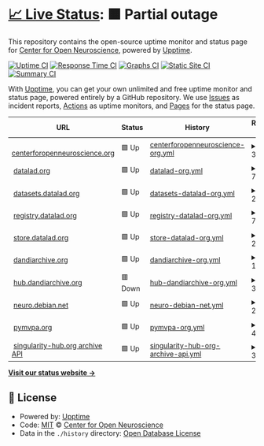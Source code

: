 # [📈 Live Status](https://con.github.io/upptime): <!--live status--> **🟧 Partial outage**

This repository contains the open-source uptime monitor and status page for [Center for Open Neuroscience](http://centerforopenneuroscience.org), powered by [Upptime](https://github.com/upptime/upptime).

[![Uptime CI](https://github.com/con/upptime/workflows/Uptime%20CI/badge.svg)](https://github.com/con/upptime/actions?query=workflow%3A%22Uptime+CI%22)
[![Response Time CI](https://github.com/con/upptime/workflows/Response%20Time%20CI/badge.svg)](https://github.com/con/upptime/actions?query=workflow%3A%22Response+Time+CI%22)
[![Graphs CI](https://github.com/con/upptime/workflows/Graphs%20CI/badge.svg)](https://github.com/con/upptime/actions?query=workflow%3A%22Graphs+CI%22)
[![Static Site CI](https://github.com/con/upptime/workflows/Static%20Site%20CI/badge.svg)](https://github.com/con/upptime/actions?query=workflow%3A%22Static+Site+CI%22)
[![Summary CI](https://github.com/con/upptime/workflows/Summary%20CI/badge.svg)](https://github.com/con/upptime/actions?query=workflow%3A%22Summary+CI%22)

With [Upptime](https://upptime.js.org), you can get your own unlimited and free uptime monitor and status page, powered entirely by a GitHub repository. We use [Issues](https://github.com/con/upptime/issues) as incident reports, [Actions](https://github.com/con/upptime/actions) as uptime monitors, and [Pages](https://con.github.io/upptime) for the status page.

<!--start: status pages-->
<!-- This summary is generated by Upptime (https://github.com/upptime/upptime) -->
<!-- Do not edit this manually, your changes will be overwritten -->
<!-- prettier-ignore -->
| URL | Status | History | Response Time | Uptime |
| --- | ------ | ------- | ------------- | ------ |
| <img alt="" src="https://icons.duckduckgo.com/ip3/centerforopenneuroscience.org.ico" height="13"> [centerforopenneuroscience.org](https://centerforopenneuroscience.org/) | 🟩 Up | [centerforopenneuroscience-org.yml](https://github.com/con/upptime/commits/HEAD/history/centerforopenneuroscience-org.yml) | <details><summary><img alt="Response time graph" src="./graphs/centerforopenneuroscience-org/response-time-week.png" height="20"> 322ms</summary><br><a href="https://con.github.io/upptime/history/centerforopenneuroscience-org"><img alt="Response time 350" src="https://img.shields.io/endpoint?url=https%3A%2F%2Fraw.githubusercontent.com%2Fcon%2Fupptime%2FHEAD%2Fapi%2Fcenterforopenneuroscience-org%2Fresponse-time.json"></a><br><a href="https://con.github.io/upptime/history/centerforopenneuroscience-org"><img alt="24-hour response time 271" src="https://img.shields.io/endpoint?url=https%3A%2F%2Fraw.githubusercontent.com%2Fcon%2Fupptime%2FHEAD%2Fapi%2Fcenterforopenneuroscience-org%2Fresponse-time-day.json"></a><br><a href="https://con.github.io/upptime/history/centerforopenneuroscience-org"><img alt="7-day response time 322" src="https://img.shields.io/endpoint?url=https%3A%2F%2Fraw.githubusercontent.com%2Fcon%2Fupptime%2FHEAD%2Fapi%2Fcenterforopenneuroscience-org%2Fresponse-time-week.json"></a><br><a href="https://con.github.io/upptime/history/centerforopenneuroscience-org"><img alt="30-day response time 311" src="https://img.shields.io/endpoint?url=https%3A%2F%2Fraw.githubusercontent.com%2Fcon%2Fupptime%2FHEAD%2Fapi%2Fcenterforopenneuroscience-org%2Fresponse-time-month.json"></a><br><a href="https://con.github.io/upptime/history/centerforopenneuroscience-org"><img alt="1-year response time 353" src="https://img.shields.io/endpoint?url=https%3A%2F%2Fraw.githubusercontent.com%2Fcon%2Fupptime%2FHEAD%2Fapi%2Fcenterforopenneuroscience-org%2Fresponse-time-year.json"></a></details> | <details><summary><a href="https://con.github.io/upptime/history/centerforopenneuroscience-org">99.47%</a></summary><a href="https://con.github.io/upptime/history/centerforopenneuroscience-org"><img alt="All-time uptime 99.39%" src="https://img.shields.io/endpoint?url=https%3A%2F%2Fraw.githubusercontent.com%2Fcon%2Fupptime%2FHEAD%2Fapi%2Fcenterforopenneuroscience-org%2Fuptime.json"></a><br><a href="https://con.github.io/upptime/history/centerforopenneuroscience-org"><img alt="24-hour uptime 100.00%" src="https://img.shields.io/endpoint?url=https%3A%2F%2Fraw.githubusercontent.com%2Fcon%2Fupptime%2FHEAD%2Fapi%2Fcenterforopenneuroscience-org%2Fuptime-day.json"></a><br><a href="https://con.github.io/upptime/history/centerforopenneuroscience-org"><img alt="7-day uptime 99.47%" src="https://img.shields.io/endpoint?url=https%3A%2F%2Fraw.githubusercontent.com%2Fcon%2Fupptime%2FHEAD%2Fapi%2Fcenterforopenneuroscience-org%2Fuptime-week.json"></a><br><a href="https://con.github.io/upptime/history/centerforopenneuroscience-org"><img alt="30-day uptime 99.52%" src="https://img.shields.io/endpoint?url=https%3A%2F%2Fraw.githubusercontent.com%2Fcon%2Fupptime%2FHEAD%2Fapi%2Fcenterforopenneuroscience-org%2Fuptime-month.json"></a><br><a href="https://con.github.io/upptime/history/centerforopenneuroscience-org"><img alt="1-year uptime 99.32%" src="https://img.shields.io/endpoint?url=https%3A%2F%2Fraw.githubusercontent.com%2Fcon%2Fupptime%2FHEAD%2Fapi%2Fcenterforopenneuroscience-org%2Fuptime-year.json"></a></details>
| <img alt="" src="https://icons.duckduckgo.com/ip3/datalad.org.ico" height="13"> [datalad.org](https://datalad.org/) | 🟩 Up | [datalad-org.yml](https://github.com/con/upptime/commits/HEAD/history/datalad-org.yml) | <details><summary><img alt="Response time graph" src="./graphs/datalad-org/response-time-week.png" height="20"> 707ms</summary><br><a href="https://con.github.io/upptime/history/datalad-org"><img alt="Response time 714" src="https://img.shields.io/endpoint?url=https%3A%2F%2Fraw.githubusercontent.com%2Fcon%2Fupptime%2FHEAD%2Fapi%2Fdatalad-org%2Fresponse-time.json"></a><br><a href="https://con.github.io/upptime/history/datalad-org"><img alt="24-hour response time 496" src="https://img.shields.io/endpoint?url=https%3A%2F%2Fraw.githubusercontent.com%2Fcon%2Fupptime%2FHEAD%2Fapi%2Fdatalad-org%2Fresponse-time-day.json"></a><br><a href="https://con.github.io/upptime/history/datalad-org"><img alt="7-day response time 707" src="https://img.shields.io/endpoint?url=https%3A%2F%2Fraw.githubusercontent.com%2Fcon%2Fupptime%2FHEAD%2Fapi%2Fdatalad-org%2Fresponse-time-week.json"></a><br><a href="https://con.github.io/upptime/history/datalad-org"><img alt="30-day response time 703" src="https://img.shields.io/endpoint?url=https%3A%2F%2Fraw.githubusercontent.com%2Fcon%2Fupptime%2FHEAD%2Fapi%2Fdatalad-org%2Fresponse-time-month.json"></a><br><a href="https://con.github.io/upptime/history/datalad-org"><img alt="1-year response time 711" src="https://img.shields.io/endpoint?url=https%3A%2F%2Fraw.githubusercontent.com%2Fcon%2Fupptime%2FHEAD%2Fapi%2Fdatalad-org%2Fresponse-time-year.json"></a></details> | <details><summary><a href="https://con.github.io/upptime/history/datalad-org">100.00%</a></summary><a href="https://con.github.io/upptime/history/datalad-org"><img alt="All-time uptime 99.97%" src="https://img.shields.io/endpoint?url=https%3A%2F%2Fraw.githubusercontent.com%2Fcon%2Fupptime%2FHEAD%2Fapi%2Fdatalad-org%2Fuptime.json"></a><br><a href="https://con.github.io/upptime/history/datalad-org"><img alt="24-hour uptime 100.00%" src="https://img.shields.io/endpoint?url=https%3A%2F%2Fraw.githubusercontent.com%2Fcon%2Fupptime%2FHEAD%2Fapi%2Fdatalad-org%2Fuptime-day.json"></a><br><a href="https://con.github.io/upptime/history/datalad-org"><img alt="7-day uptime 100.00%" src="https://img.shields.io/endpoint?url=https%3A%2F%2Fraw.githubusercontent.com%2Fcon%2Fupptime%2FHEAD%2Fapi%2Fdatalad-org%2Fuptime-week.json"></a><br><a href="https://con.github.io/upptime/history/datalad-org"><img alt="30-day uptime 100.00%" src="https://img.shields.io/endpoint?url=https%3A%2F%2Fraw.githubusercontent.com%2Fcon%2Fupptime%2FHEAD%2Fapi%2Fdatalad-org%2Fuptime-month.json"></a><br><a href="https://con.github.io/upptime/history/datalad-org"><img alt="1-year uptime 99.97%" src="https://img.shields.io/endpoint?url=https%3A%2F%2Fraw.githubusercontent.com%2Fcon%2Fupptime%2FHEAD%2Fapi%2Fdatalad-org%2Fuptime-year.json"></a></details>
| <img alt="" src="https://icons.duckduckgo.com/ip3/datasets.datalad.org.ico" height="13"> [datasets.datalad.org](https://datasets.datalad.org/) | 🟩 Up | [datasets-datalad-org.yml](https://github.com/con/upptime/commits/HEAD/history/datasets-datalad-org.yml) | <details><summary><img alt="Response time graph" src="./graphs/datasets-datalad-org/response-time-week.png" height="20"> 225ms</summary><br><a href="https://con.github.io/upptime/history/datasets-datalad-org"><img alt="Response time 235" src="https://img.shields.io/endpoint?url=https%3A%2F%2Fraw.githubusercontent.com%2Fcon%2Fupptime%2FHEAD%2Fapi%2Fdatasets-datalad-org%2Fresponse-time.json"></a><br><a href="https://con.github.io/upptime/history/datasets-datalad-org"><img alt="24-hour response time 93" src="https://img.shields.io/endpoint?url=https%3A%2F%2Fraw.githubusercontent.com%2Fcon%2Fupptime%2FHEAD%2Fapi%2Fdatasets-datalad-org%2Fresponse-time-day.json"></a><br><a href="https://con.github.io/upptime/history/datasets-datalad-org"><img alt="7-day response time 225" src="https://img.shields.io/endpoint?url=https%3A%2F%2Fraw.githubusercontent.com%2Fcon%2Fupptime%2FHEAD%2Fapi%2Fdatasets-datalad-org%2Fresponse-time-week.json"></a><br><a href="https://con.github.io/upptime/history/datasets-datalad-org"><img alt="30-day response time 236" src="https://img.shields.io/endpoint?url=https%3A%2F%2Fraw.githubusercontent.com%2Fcon%2Fupptime%2FHEAD%2Fapi%2Fdatasets-datalad-org%2Fresponse-time-month.json"></a><br><a href="https://con.github.io/upptime/history/datasets-datalad-org"><img alt="1-year response time 234" src="https://img.shields.io/endpoint?url=https%3A%2F%2Fraw.githubusercontent.com%2Fcon%2Fupptime%2FHEAD%2Fapi%2Fdatasets-datalad-org%2Fresponse-time-year.json"></a></details> | <details><summary><a href="https://con.github.io/upptime/history/datasets-datalad-org">99.68%</a></summary><a href="https://con.github.io/upptime/history/datasets-datalad-org"><img alt="All-time uptime 99.39%" src="https://img.shields.io/endpoint?url=https%3A%2F%2Fraw.githubusercontent.com%2Fcon%2Fupptime%2FHEAD%2Fapi%2Fdatasets-datalad-org%2Fuptime.json"></a><br><a href="https://con.github.io/upptime/history/datasets-datalad-org"><img alt="24-hour uptime 100.00%" src="https://img.shields.io/endpoint?url=https%3A%2F%2Fraw.githubusercontent.com%2Fcon%2Fupptime%2FHEAD%2Fapi%2Fdatasets-datalad-org%2Fuptime-day.json"></a><br><a href="https://con.github.io/upptime/history/datasets-datalad-org"><img alt="7-day uptime 99.68%" src="https://img.shields.io/endpoint?url=https%3A%2F%2Fraw.githubusercontent.com%2Fcon%2Fupptime%2FHEAD%2Fapi%2Fdatasets-datalad-org%2Fuptime-week.json"></a><br><a href="https://con.github.io/upptime/history/datasets-datalad-org"><img alt="30-day uptime 99.57%" src="https://img.shields.io/endpoint?url=https%3A%2F%2Fraw.githubusercontent.com%2Fcon%2Fupptime%2FHEAD%2Fapi%2Fdatasets-datalad-org%2Fuptime-month.json"></a><br><a href="https://con.github.io/upptime/history/datasets-datalad-org"><img alt="1-year uptime 99.32%" src="https://img.shields.io/endpoint?url=https%3A%2F%2Fraw.githubusercontent.com%2Fcon%2Fupptime%2FHEAD%2Fapi%2Fdatasets-datalad-org%2Fuptime-year.json"></a></details>
| <img alt="" src="https://icons.duckduckgo.com/ip3/registry.datalad.org.ico" height="13"> [registry.datalad.org](http://registry.datalad.org/) | 🟩 Up | [registry-datalad-org.yml](https://github.com/con/upptime/commits/HEAD/history/registry-datalad-org.yml) | <details><summary><img alt="Response time graph" src="./graphs/registry-datalad-org/response-time-week.png" height="20"> 746ms</summary><br><a href="https://con.github.io/upptime/history/registry-datalad-org"><img alt="Response time 627" src="https://img.shields.io/endpoint?url=https%3A%2F%2Fraw.githubusercontent.com%2Fcon%2Fupptime%2FHEAD%2Fapi%2Fregistry-datalad-org%2Fresponse-time.json"></a><br><a href="https://con.github.io/upptime/history/registry-datalad-org"><img alt="24-hour response time 717" src="https://img.shields.io/endpoint?url=https%3A%2F%2Fraw.githubusercontent.com%2Fcon%2Fupptime%2FHEAD%2Fapi%2Fregistry-datalad-org%2Fresponse-time-day.json"></a><br><a href="https://con.github.io/upptime/history/registry-datalad-org"><img alt="7-day response time 746" src="https://img.shields.io/endpoint?url=https%3A%2F%2Fraw.githubusercontent.com%2Fcon%2Fupptime%2FHEAD%2Fapi%2Fregistry-datalad-org%2Fresponse-time-week.json"></a><br><a href="https://con.github.io/upptime/history/registry-datalad-org"><img alt="30-day response time 698" src="https://img.shields.io/endpoint?url=https%3A%2F%2Fraw.githubusercontent.com%2Fcon%2Fupptime%2FHEAD%2Fapi%2Fregistry-datalad-org%2Fresponse-time-month.json"></a><br><a href="https://con.github.io/upptime/history/registry-datalad-org"><img alt="1-year response time 627" src="https://img.shields.io/endpoint?url=https%3A%2F%2Fraw.githubusercontent.com%2Fcon%2Fupptime%2FHEAD%2Fapi%2Fregistry-datalad-org%2Fresponse-time-year.json"></a></details> | <details><summary><a href="https://con.github.io/upptime/history/registry-datalad-org">99.69%</a></summary><a href="https://con.github.io/upptime/history/registry-datalad-org"><img alt="All-time uptime 98.05%" src="https://img.shields.io/endpoint?url=https%3A%2F%2Fraw.githubusercontent.com%2Fcon%2Fupptime%2FHEAD%2Fapi%2Fregistry-datalad-org%2Fuptime.json"></a><br><a href="https://con.github.io/upptime/history/registry-datalad-org"><img alt="24-hour uptime 100.00%" src="https://img.shields.io/endpoint?url=https%3A%2F%2Fraw.githubusercontent.com%2Fcon%2Fupptime%2FHEAD%2Fapi%2Fregistry-datalad-org%2Fuptime-day.json"></a><br><a href="https://con.github.io/upptime/history/registry-datalad-org"><img alt="7-day uptime 99.69%" src="https://img.shields.io/endpoint?url=https%3A%2F%2Fraw.githubusercontent.com%2Fcon%2Fupptime%2FHEAD%2Fapi%2Fregistry-datalad-org%2Fuptime-week.json"></a><br><a href="https://con.github.io/upptime/history/registry-datalad-org"><img alt="30-day uptime 99.57%" src="https://img.shields.io/endpoint?url=https%3A%2F%2Fraw.githubusercontent.com%2Fcon%2Fupptime%2FHEAD%2Fapi%2Fregistry-datalad-org%2Fuptime-month.json"></a><br><a href="https://con.github.io/upptime/history/registry-datalad-org"><img alt="1-year uptime 98.05%" src="https://img.shields.io/endpoint?url=https%3A%2F%2Fraw.githubusercontent.com%2Fcon%2Fupptime%2FHEAD%2Fapi%2Fregistry-datalad-org%2Fuptime-year.json"></a></details>
| <img alt="" src="https://icons.duckduckgo.com/ip3/store.datalad.org.ico" height="13"> [store.datalad.org](https://store.datalad.org/) | 🟩 Up | [store-datalad-org.yml](https://github.com/con/upptime/commits/HEAD/history/store-datalad-org.yml) | <details><summary><img alt="Response time graph" src="./graphs/store-datalad-org/response-time-week.png" height="20"> 239ms</summary><br><a href="https://con.github.io/upptime/history/store-datalad-org"><img alt="Response time 241" src="https://img.shields.io/endpoint?url=https%3A%2F%2Fraw.githubusercontent.com%2Fcon%2Fupptime%2FHEAD%2Fapi%2Fstore-datalad-org%2Fresponse-time.json"></a><br><a href="https://con.github.io/upptime/history/store-datalad-org"><img alt="24-hour response time 232" src="https://img.shields.io/endpoint?url=https%3A%2F%2Fraw.githubusercontent.com%2Fcon%2Fupptime%2FHEAD%2Fapi%2Fstore-datalad-org%2Fresponse-time-day.json"></a><br><a href="https://con.github.io/upptime/history/store-datalad-org"><img alt="7-day response time 239" src="https://img.shields.io/endpoint?url=https%3A%2F%2Fraw.githubusercontent.com%2Fcon%2Fupptime%2FHEAD%2Fapi%2Fstore-datalad-org%2Fresponse-time-week.json"></a><br><a href="https://con.github.io/upptime/history/store-datalad-org"><img alt="30-day response time 217" src="https://img.shields.io/endpoint?url=https%3A%2F%2Fraw.githubusercontent.com%2Fcon%2Fupptime%2FHEAD%2Fapi%2Fstore-datalad-org%2Fresponse-time-month.json"></a><br><a href="https://con.github.io/upptime/history/store-datalad-org"><img alt="1-year response time 241" src="https://img.shields.io/endpoint?url=https%3A%2F%2Fraw.githubusercontent.com%2Fcon%2Fupptime%2FHEAD%2Fapi%2Fstore-datalad-org%2Fresponse-time-year.json"></a></details> | <details><summary><a href="https://con.github.io/upptime/history/store-datalad-org">99.70%</a></summary><a href="https://con.github.io/upptime/history/store-datalad-org"><img alt="All-time uptime 99.41%" src="https://img.shields.io/endpoint?url=https%3A%2F%2Fraw.githubusercontent.com%2Fcon%2Fupptime%2FHEAD%2Fapi%2Fstore-datalad-org%2Fuptime.json"></a><br><a href="https://con.github.io/upptime/history/store-datalad-org"><img alt="24-hour uptime 100.00%" src="https://img.shields.io/endpoint?url=https%3A%2F%2Fraw.githubusercontent.com%2Fcon%2Fupptime%2FHEAD%2Fapi%2Fstore-datalad-org%2Fuptime-day.json"></a><br><a href="https://con.github.io/upptime/history/store-datalad-org"><img alt="7-day uptime 99.70%" src="https://img.shields.io/endpoint?url=https%3A%2F%2Fraw.githubusercontent.com%2Fcon%2Fupptime%2FHEAD%2Fapi%2Fstore-datalad-org%2Fuptime-week.json"></a><br><a href="https://con.github.io/upptime/history/store-datalad-org"><img alt="30-day uptime 99.57%" src="https://img.shields.io/endpoint?url=https%3A%2F%2Fraw.githubusercontent.com%2Fcon%2Fupptime%2FHEAD%2Fapi%2Fstore-datalad-org%2Fuptime-month.json"></a><br><a href="https://con.github.io/upptime/history/store-datalad-org"><img alt="1-year uptime 99.34%" src="https://img.shields.io/endpoint?url=https%3A%2F%2Fraw.githubusercontent.com%2Fcon%2Fupptime%2FHEAD%2Fapi%2Fstore-datalad-org%2Fuptime-year.json"></a></details>
| <img alt="" src="https://icons.duckduckgo.com/ip3/dandiarchive.org.ico" height="13"> [dandiarchive.org](https://dandiarchive.org/) | 🟩 Up | [dandiarchive-org.yml](https://github.com/con/upptime/commits/HEAD/history/dandiarchive-org.yml) | <details><summary><img alt="Response time graph" src="./graphs/dandiarchive-org/response-time-week.png" height="20"> 186ms</summary><br><a href="https://con.github.io/upptime/history/dandiarchive-org"><img alt="Response time 218" src="https://img.shields.io/endpoint?url=https%3A%2F%2Fraw.githubusercontent.com%2Fcon%2Fupptime%2FHEAD%2Fapi%2Fdandiarchive-org%2Fresponse-time.json"></a><br><a href="https://con.github.io/upptime/history/dandiarchive-org"><img alt="24-hour response time 160" src="https://img.shields.io/endpoint?url=https%3A%2F%2Fraw.githubusercontent.com%2Fcon%2Fupptime%2FHEAD%2Fapi%2Fdandiarchive-org%2Fresponse-time-day.json"></a><br><a href="https://con.github.io/upptime/history/dandiarchive-org"><img alt="7-day response time 186" src="https://img.shields.io/endpoint?url=https%3A%2F%2Fraw.githubusercontent.com%2Fcon%2Fupptime%2FHEAD%2Fapi%2Fdandiarchive-org%2Fresponse-time-week.json"></a><br><a href="https://con.github.io/upptime/history/dandiarchive-org"><img alt="30-day response time 190" src="https://img.shields.io/endpoint?url=https%3A%2F%2Fraw.githubusercontent.com%2Fcon%2Fupptime%2FHEAD%2Fapi%2Fdandiarchive-org%2Fresponse-time-month.json"></a><br><a href="https://con.github.io/upptime/history/dandiarchive-org"><img alt="1-year response time 218" src="https://img.shields.io/endpoint?url=https%3A%2F%2Fraw.githubusercontent.com%2Fcon%2Fupptime%2FHEAD%2Fapi%2Fdandiarchive-org%2Fresponse-time-year.json"></a></details> | <details><summary><a href="https://con.github.io/upptime/history/dandiarchive-org">100.00%</a></summary><a href="https://con.github.io/upptime/history/dandiarchive-org"><img alt="All-time uptime 99.98%" src="https://img.shields.io/endpoint?url=https%3A%2F%2Fraw.githubusercontent.com%2Fcon%2Fupptime%2FHEAD%2Fapi%2Fdandiarchive-org%2Fuptime.json"></a><br><a href="https://con.github.io/upptime/history/dandiarchive-org"><img alt="24-hour uptime 100.00%" src="https://img.shields.io/endpoint?url=https%3A%2F%2Fraw.githubusercontent.com%2Fcon%2Fupptime%2FHEAD%2Fapi%2Fdandiarchive-org%2Fuptime-day.json"></a><br><a href="https://con.github.io/upptime/history/dandiarchive-org"><img alt="7-day uptime 100.00%" src="https://img.shields.io/endpoint?url=https%3A%2F%2Fraw.githubusercontent.com%2Fcon%2Fupptime%2FHEAD%2Fapi%2Fdandiarchive-org%2Fuptime-week.json"></a><br><a href="https://con.github.io/upptime/history/dandiarchive-org"><img alt="30-day uptime 100.00%" src="https://img.shields.io/endpoint?url=https%3A%2F%2Fraw.githubusercontent.com%2Fcon%2Fupptime%2FHEAD%2Fapi%2Fdandiarchive-org%2Fuptime-month.json"></a><br><a href="https://con.github.io/upptime/history/dandiarchive-org"><img alt="1-year uptime 99.98%" src="https://img.shields.io/endpoint?url=https%3A%2F%2Fraw.githubusercontent.com%2Fcon%2Fupptime%2FHEAD%2Fapi%2Fdandiarchive-org%2Fuptime-year.json"></a></details>
| <img alt="" src="https://icons.duckduckgo.com/ip3/hub.dandiarchive.org.ico" height="13"> [hub.dandiarchive.org](https://hub.dandiarchive.org) | 🟥 Down | [hub-dandiarchive-org.yml](https://github.com/con/upptime/commits/HEAD/history/hub-dandiarchive-org.yml) | <details><summary><img alt="Response time graph" src="./graphs/hub-dandiarchive-org/response-time-week.png" height="20"> 349ms</summary><br><a href="https://con.github.io/upptime/history/hub-dandiarchive-org"><img alt="Response time 395" src="https://img.shields.io/endpoint?url=https%3A%2F%2Fraw.githubusercontent.com%2Fcon%2Fupptime%2FHEAD%2Fapi%2Fhub-dandiarchive-org%2Fresponse-time.json"></a><br><a href="https://con.github.io/upptime/history/hub-dandiarchive-org"><img alt="24-hour response time 412" src="https://img.shields.io/endpoint?url=https%3A%2F%2Fraw.githubusercontent.com%2Fcon%2Fupptime%2FHEAD%2Fapi%2Fhub-dandiarchive-org%2Fresponse-time-day.json"></a><br><a href="https://con.github.io/upptime/history/hub-dandiarchive-org"><img alt="7-day response time 349" src="https://img.shields.io/endpoint?url=https%3A%2F%2Fraw.githubusercontent.com%2Fcon%2Fupptime%2FHEAD%2Fapi%2Fhub-dandiarchive-org%2Fresponse-time-week.json"></a><br><a href="https://con.github.io/upptime/history/hub-dandiarchive-org"><img alt="30-day response time 376" src="https://img.shields.io/endpoint?url=https%3A%2F%2Fraw.githubusercontent.com%2Fcon%2Fupptime%2FHEAD%2Fapi%2Fhub-dandiarchive-org%2Fresponse-time-month.json"></a><br><a href="https://con.github.io/upptime/history/hub-dandiarchive-org"><img alt="1-year response time 395" src="https://img.shields.io/endpoint?url=https%3A%2F%2Fraw.githubusercontent.com%2Fcon%2Fupptime%2FHEAD%2Fapi%2Fhub-dandiarchive-org%2Fresponse-time-year.json"></a></details> | <details><summary><a href="https://con.github.io/upptime/history/hub-dandiarchive-org">97.44%</a></summary><a href="https://con.github.io/upptime/history/hub-dandiarchive-org"><img alt="All-time uptime 99.05%" src="https://img.shields.io/endpoint?url=https%3A%2F%2Fraw.githubusercontent.com%2Fcon%2Fupptime%2FHEAD%2Fapi%2Fhub-dandiarchive-org%2Fuptime.json"></a><br><a href="https://con.github.io/upptime/history/hub-dandiarchive-org"><img alt="24-hour uptime 92.47%" src="https://img.shields.io/endpoint?url=https%3A%2F%2Fraw.githubusercontent.com%2Fcon%2Fupptime%2FHEAD%2Fapi%2Fhub-dandiarchive-org%2Fuptime-day.json"></a><br><a href="https://con.github.io/upptime/history/hub-dandiarchive-org"><img alt="7-day uptime 97.44%" src="https://img.shields.io/endpoint?url=https%3A%2F%2Fraw.githubusercontent.com%2Fcon%2Fupptime%2FHEAD%2Fapi%2Fhub-dandiarchive-org%2Fuptime-week.json"></a><br><a href="https://con.github.io/upptime/history/hub-dandiarchive-org"><img alt="30-day uptime 97.42%" src="https://img.shields.io/endpoint?url=https%3A%2F%2Fraw.githubusercontent.com%2Fcon%2Fupptime%2FHEAD%2Fapi%2Fhub-dandiarchive-org%2Fuptime-month.json"></a><br><a href="https://con.github.io/upptime/history/hub-dandiarchive-org"><img alt="1-year uptime 99.05%" src="https://img.shields.io/endpoint?url=https%3A%2F%2Fraw.githubusercontent.com%2Fcon%2Fupptime%2FHEAD%2Fapi%2Fhub-dandiarchive-org%2Fuptime-year.json"></a></details>
| <img alt="" src="https://icons.duckduckgo.com/ip3/neuro.debian.net.ico" height="13"> [neuro.debian.net](https://neuro.debian.net/) | 🟩 Up | [neuro-debian-net.yml](https://github.com/con/upptime/commits/HEAD/history/neuro-debian-net.yml) | <details><summary><img alt="Response time graph" src="./graphs/neuro-debian-net/response-time-week.png" height="20"> 241ms</summary><br><a href="https://con.github.io/upptime/history/neuro-debian-net"><img alt="Response time 254" src="https://img.shields.io/endpoint?url=https%3A%2F%2Fraw.githubusercontent.com%2Fcon%2Fupptime%2FHEAD%2Fapi%2Fneuro-debian-net%2Fresponse-time.json"></a><br><a href="https://con.github.io/upptime/history/neuro-debian-net"><img alt="24-hour response time 116" src="https://img.shields.io/endpoint?url=https%3A%2F%2Fraw.githubusercontent.com%2Fcon%2Fupptime%2FHEAD%2Fapi%2Fneuro-debian-net%2Fresponse-time-day.json"></a><br><a href="https://con.github.io/upptime/history/neuro-debian-net"><img alt="7-day response time 241" src="https://img.shields.io/endpoint?url=https%3A%2F%2Fraw.githubusercontent.com%2Fcon%2Fupptime%2FHEAD%2Fapi%2Fneuro-debian-net%2Fresponse-time-week.json"></a><br><a href="https://con.github.io/upptime/history/neuro-debian-net"><img alt="30-day response time 220" src="https://img.shields.io/endpoint?url=https%3A%2F%2Fraw.githubusercontent.com%2Fcon%2Fupptime%2FHEAD%2Fapi%2Fneuro-debian-net%2Fresponse-time-month.json"></a><br><a href="https://con.github.io/upptime/history/neuro-debian-net"><img alt="1-year response time 256" src="https://img.shields.io/endpoint?url=https%3A%2F%2Fraw.githubusercontent.com%2Fcon%2Fupptime%2FHEAD%2Fapi%2Fneuro-debian-net%2Fresponse-time-year.json"></a></details> | <details><summary><a href="https://con.github.io/upptime/history/neuro-debian-net">99.70%</a></summary><a href="https://con.github.io/upptime/history/neuro-debian-net"><img alt="All-time uptime 99.41%" src="https://img.shields.io/endpoint?url=https%3A%2F%2Fraw.githubusercontent.com%2Fcon%2Fupptime%2FHEAD%2Fapi%2Fneuro-debian-net%2Fuptime.json"></a><br><a href="https://con.github.io/upptime/history/neuro-debian-net"><img alt="24-hour uptime 100.00%" src="https://img.shields.io/endpoint?url=https%3A%2F%2Fraw.githubusercontent.com%2Fcon%2Fupptime%2FHEAD%2Fapi%2Fneuro-debian-net%2Fuptime-day.json"></a><br><a href="https://con.github.io/upptime/history/neuro-debian-net"><img alt="7-day uptime 99.70%" src="https://img.shields.io/endpoint?url=https%3A%2F%2Fraw.githubusercontent.com%2Fcon%2Fupptime%2FHEAD%2Fapi%2Fneuro-debian-net%2Fuptime-week.json"></a><br><a href="https://con.github.io/upptime/history/neuro-debian-net"><img alt="30-day uptime 99.58%" src="https://img.shields.io/endpoint?url=https%3A%2F%2Fraw.githubusercontent.com%2Fcon%2Fupptime%2FHEAD%2Fapi%2Fneuro-debian-net%2Fuptime-month.json"></a><br><a href="https://con.github.io/upptime/history/neuro-debian-net"><img alt="1-year uptime 99.34%" src="https://img.shields.io/endpoint?url=https%3A%2F%2Fraw.githubusercontent.com%2Fcon%2Fupptime%2FHEAD%2Fapi%2Fneuro-debian-net%2Fuptime-year.json"></a></details>
| <img alt="" src="https://icons.duckduckgo.com/ip3/pymvpa.org.ico" height="13"> [pymvpa.org](http://pymvpa.org/) | 🟩 Up | [pymvpa-org.yml](https://github.com/con/upptime/commits/HEAD/history/pymvpa-org.yml) | <details><summary><img alt="Response time graph" src="./graphs/pymvpa-org/response-time-week.png" height="20"> 490ms</summary><br><a href="https://con.github.io/upptime/history/pymvpa-org"><img alt="Response time 537" src="https://img.shields.io/endpoint?url=https%3A%2F%2Fraw.githubusercontent.com%2Fcon%2Fupptime%2FHEAD%2Fapi%2Fpymvpa-org%2Fresponse-time.json"></a><br><a href="https://con.github.io/upptime/history/pymvpa-org"><img alt="24-hour response time 396" src="https://img.shields.io/endpoint?url=https%3A%2F%2Fraw.githubusercontent.com%2Fcon%2Fupptime%2FHEAD%2Fapi%2Fpymvpa-org%2Fresponse-time-day.json"></a><br><a href="https://con.github.io/upptime/history/pymvpa-org"><img alt="7-day response time 490" src="https://img.shields.io/endpoint?url=https%3A%2F%2Fraw.githubusercontent.com%2Fcon%2Fupptime%2FHEAD%2Fapi%2Fpymvpa-org%2Fresponse-time-week.json"></a><br><a href="https://con.github.io/upptime/history/pymvpa-org"><img alt="30-day response time 521" src="https://img.shields.io/endpoint?url=https%3A%2F%2Fraw.githubusercontent.com%2Fcon%2Fupptime%2FHEAD%2Fapi%2Fpymvpa-org%2Fresponse-time-month.json"></a><br><a href="https://con.github.io/upptime/history/pymvpa-org"><img alt="1-year response time 537" src="https://img.shields.io/endpoint?url=https%3A%2F%2Fraw.githubusercontent.com%2Fcon%2Fupptime%2FHEAD%2Fapi%2Fpymvpa-org%2Fresponse-time-year.json"></a></details> | <details><summary><a href="https://con.github.io/upptime/history/pymvpa-org">99.72%</a></summary><a href="https://con.github.io/upptime/history/pymvpa-org"><img alt="All-time uptime 99.41%" src="https://img.shields.io/endpoint?url=https%3A%2F%2Fraw.githubusercontent.com%2Fcon%2Fupptime%2FHEAD%2Fapi%2Fpymvpa-org%2Fuptime.json"></a><br><a href="https://con.github.io/upptime/history/pymvpa-org"><img alt="24-hour uptime 100.00%" src="https://img.shields.io/endpoint?url=https%3A%2F%2Fraw.githubusercontent.com%2Fcon%2Fupptime%2FHEAD%2Fapi%2Fpymvpa-org%2Fuptime-day.json"></a><br><a href="https://con.github.io/upptime/history/pymvpa-org"><img alt="7-day uptime 99.72%" src="https://img.shields.io/endpoint?url=https%3A%2F%2Fraw.githubusercontent.com%2Fcon%2Fupptime%2FHEAD%2Fapi%2Fpymvpa-org%2Fuptime-week.json"></a><br><a href="https://con.github.io/upptime/history/pymvpa-org"><img alt="30-day uptime 99.58%" src="https://img.shields.io/endpoint?url=https%3A%2F%2Fraw.githubusercontent.com%2Fcon%2Fupptime%2FHEAD%2Fapi%2Fpymvpa-org%2Fuptime-month.json"></a><br><a href="https://con.github.io/upptime/history/pymvpa-org"><img alt="1-year uptime 99.34%" src="https://img.shields.io/endpoint?url=https%3A%2F%2Fraw.githubusercontent.com%2Fcon%2Fupptime%2FHEAD%2Fapi%2Fpymvpa-org%2Fuptime-year.json"></a></details>
| <img alt="" src="https://icons.duckduckgo.com/ip3/singularity-hub.org.ico" height="13"> [singularity-hub.org archive API](http://singularity-hub.org/api/) | 🟩 Up | [singularity-hub-org-archive-api.yml](https://github.com/con/upptime/commits/HEAD/history/singularity-hub-org-archive-api.yml) | <details><summary><img alt="Response time graph" src="./graphs/singularity-hub-org-archive-api/response-time-week.png" height="20"> 391ms</summary><br><a href="https://con.github.io/upptime/history/singularity-hub-org-archive-api"><img alt="Response time 374" src="https://img.shields.io/endpoint?url=https%3A%2F%2Fraw.githubusercontent.com%2Fcon%2Fupptime%2FHEAD%2Fapi%2Fsingularity-hub-org-archive-api%2Fresponse-time.json"></a><br><a href="https://con.github.io/upptime/history/singularity-hub-org-archive-api"><img alt="24-hour response time 249" src="https://img.shields.io/endpoint?url=https%3A%2F%2Fraw.githubusercontent.com%2Fcon%2Fupptime%2FHEAD%2Fapi%2Fsingularity-hub-org-archive-api%2Fresponse-time-day.json"></a><br><a href="https://con.github.io/upptime/history/singularity-hub-org-archive-api"><img alt="7-day response time 391" src="https://img.shields.io/endpoint?url=https%3A%2F%2Fraw.githubusercontent.com%2Fcon%2Fupptime%2FHEAD%2Fapi%2Fsingularity-hub-org-archive-api%2Fresponse-time-week.json"></a><br><a href="https://con.github.io/upptime/history/singularity-hub-org-archive-api"><img alt="30-day response time 368" src="https://img.shields.io/endpoint?url=https%3A%2F%2Fraw.githubusercontent.com%2Fcon%2Fupptime%2FHEAD%2Fapi%2Fsingularity-hub-org-archive-api%2Fresponse-time-month.json"></a><br><a href="https://con.github.io/upptime/history/singularity-hub-org-archive-api"><img alt="1-year response time 374" src="https://img.shields.io/endpoint?url=https%3A%2F%2Fraw.githubusercontent.com%2Fcon%2Fupptime%2FHEAD%2Fapi%2Fsingularity-hub-org-archive-api%2Fresponse-time-year.json"></a></details> | <details><summary><a href="https://con.github.io/upptime/history/singularity-hub-org-archive-api">99.73%</a></summary><a href="https://con.github.io/upptime/history/singularity-hub-org-archive-api"><img alt="All-time uptime 99.25%" src="https://img.shields.io/endpoint?url=https%3A%2F%2Fraw.githubusercontent.com%2Fcon%2Fupptime%2FHEAD%2Fapi%2Fsingularity-hub-org-archive-api%2Fuptime.json"></a><br><a href="https://con.github.io/upptime/history/singularity-hub-org-archive-api"><img alt="24-hour uptime 100.00%" src="https://img.shields.io/endpoint?url=https%3A%2F%2Fraw.githubusercontent.com%2Fcon%2Fupptime%2FHEAD%2Fapi%2Fsingularity-hub-org-archive-api%2Fuptime-day.json"></a><br><a href="https://con.github.io/upptime/history/singularity-hub-org-archive-api"><img alt="7-day uptime 99.73%" src="https://img.shields.io/endpoint?url=https%3A%2F%2Fraw.githubusercontent.com%2Fcon%2Fupptime%2FHEAD%2Fapi%2Fsingularity-hub-org-archive-api%2Fuptime-week.json"></a><br><a href="https://con.github.io/upptime/history/singularity-hub-org-archive-api"><img alt="30-day uptime 99.59%" src="https://img.shields.io/endpoint?url=https%3A%2F%2Fraw.githubusercontent.com%2Fcon%2Fupptime%2FHEAD%2Fapi%2Fsingularity-hub-org-archive-api%2Fuptime-month.json"></a><br><a href="https://con.github.io/upptime/history/singularity-hub-org-archive-api"><img alt="1-year uptime 99.25%" src="https://img.shields.io/endpoint?url=https%3A%2F%2Fraw.githubusercontent.com%2Fcon%2Fupptime%2FHEAD%2Fapi%2Fsingularity-hub-org-archive-api%2Fuptime-year.json"></a></details>

<!--end: status pages-->

[**Visit our status website →**](https://con.github.io/upptime)

## 📄 License

- Powered by: [Upptime](https://github.com/upptime/upptime)
- Code: [MIT](./LICENSE) © [Center for Open Neuroscience](http://centerforopenneuroscience.org)
- Data in the `./history` directory: [Open Database License](https://opendatacommons.org/licenses/odbl/1-0/)
